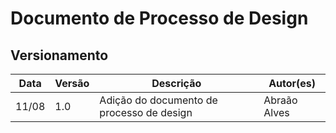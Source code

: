 # Documento de Processo de Design

## Versionamento
|Data|Versão|Descrição|Autor(es)
|--|--|--|--|
|11/08|1.0|Adição do documento de processo de  design|Abraão Alves|  


 
